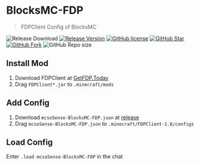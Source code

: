 # BlocksMC-FDP

> FDPClient Config of BlocksMC

![Release Download](https://img.shields.io/github/downloads/mcsoSense/BlocksMC-FDP/total?style=flat-square)
[![Release Version](https://img.shields.io/github/v/release/mcsoSense/BlocksMC-FDP?style=flat-square)](https://github.com/SteamTools-Team/SteamTools/releases/latest)
[![GitHub license](https://img.shields.io/github/license/mcsoSense/BlocksMC-FDP?style=flat-square)](LICENSE)
[![GitHub Star](https://img.shields.io/github/stars/mcsoSense/BlocksMC-FDP?style=flat-square)](https://github.com/SteamTools-Team/SteamTools/stargazers)
[![GitHub Fork](https://img.shields.io/github/forks/mcsoSense/BlocksMC-FDP?style=flat-square)](https://github.com/SteamTools-Team/SteamTools/network/members)
![GitHub Repo size](https://img.shields.io/github/repo-size/mcsoSense/BlocksMC-FDP?style=flat-square&color=3cb371)

## Install Mod
1. Download FDPClient at [GetFDP.Today](https://getfdp.today/)
2. Drag `FDPClient*.jar` to `.minecraft/mods`

## Add Config
1. Download `mcsoSense-BlocksMC-FDP.json` at [release](https://github.com/mcsoSense/BlocksMC-FDP/release)
2. Drag `mcsoSense-BlocksMC-FDP.json` to `.minecraft/FDPClient-1.8/configs`

## Load Config

Enter `.load mcsoSense-BlocksMC-FDP` in the chat

